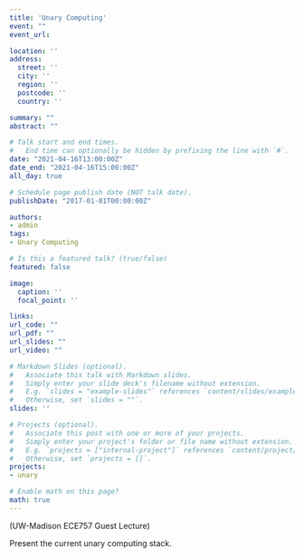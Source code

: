 ```yaml
---
title: 'Unary Computing'
event: ""
event_url: 

location: ''
address:
  street: ''
  city: ''
  region: ''
  postcode: ''
  country: ''

summary: ""
abstract: ""

# Talk start and end times.
#   End time can optionally be hidden by prefixing the line with `#`.
date: "2021-04-16T13:00:00Z"
date_end: "2021-04-16T15:00:00Z"
all_day: true

# Schedule page publish date (NOT talk date).
publishDate: "2017-01-01T00:00:00Z"

authors: 
- admin
tags: 
- Unary Computing

# Is this a featured talk? (true/false)
featured: false

image:
  caption: ''
  focal_point: ''

links:
url_code: ""
url_pdf: ""
url_slides: ""
url_video: ""

# Markdown Slides (optional).
#   Associate this talk with Markdown slides.
#   Simply enter your slide deck's filename without extension.
#   E.g. `slides = "example-slides"` references `content/slides/example-slides.md`.
#   Otherwise, set `slides = ""`.
slides: ''

# Projects (optional).
#   Associate this post with one or more of your projects.
#   Simply enter your project's folder or file name without extension.
#   E.g. `projects = ["internal-project"]` references `content/project/deep-learning/index.md`.
#   Otherwise, set `projects = []`.
projects:
- unary

# Enable math on this page?
math: true
---
```


(UW-Madison ECE757 Guest Lecture)

Present the current unary computing stack.